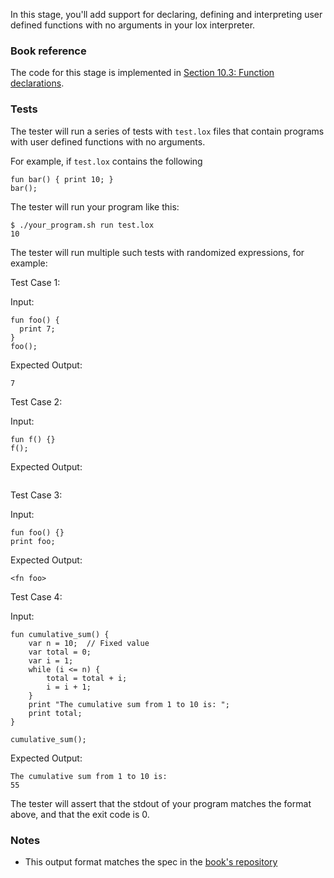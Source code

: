 In this stage, you'll add support for declaring, defining and interpreting user defined functions with no arguments in your lox interpreter.

### Book reference

The code for this stage is implemented in [Section 10.3: Function declarations](https://craftinginterpreters.com/functions.html#function-declarations).

### Tests

The tester will run a series of tests with `test.lox` files that contain programs with user defined functions with no arguments.

For example, if `test.lox` contains the following

```
fun bar() { print 10; }
bar();
```

The tester will run your program like this:

```
$ ./your_program.sh run test.lox
10
```

The tester will run multiple such tests with randomized expressions, for example:

Test Case 1:

Input:

```
fun foo() {
  print 7;
}
foo();
```

Expected Output:

```
7
```

Test Case 2:

Input:

```
fun f() {}
f();
```

Expected Output:

```

```

Test Case 3:

Input:

```
fun foo() {}
print foo;
```

Expected Output:

```
<fn foo>
```

Test Case 4:

Input:

```
fun cumulative_sum() {
    var n = 10;  // Fixed value
    var total = 0;
    var i = 1;
    while (i <= n) {
        total = total + i;
        i = i + 1;
    }
    print "The cumulative sum from 1 to 10 is: ";
    print total;
}

cumulative_sum();
```

Expected Output:

```
The cumulative sum from 1 to 10 is:
55
```

The tester will assert that the stdout of your program matches the format above, and that the exit code is 0.

### Notes

- This output format matches the spec in the [book's repository](https://github.com/munificent/craftinginterpreters/blob/4a840f70f69c6ddd17cfef4f6964f8e1bcd8c3d4/test/function/print.lox)